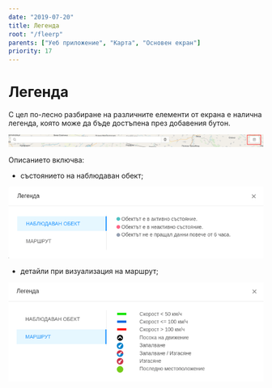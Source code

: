 ```yaml
---
date: "2019-07-20"
title: Легенда
root: "/fleerp"
parents: ["Уеб приложение", "Карта", "Основен екран"]
priority: 17
---
```


# Легенда

С цел по-лесно разбиране на различните елементи от екрана е налична легенда, която може да бъде достъпена през добавения бутон.

![Legend](legend-bg.png)

Описанието включва: 

- състоянието на наблюдаван обект;

![TOLegend](to-legend-bg.png)

- детайли при визуализация на маршрут;

![RouteLegend](route-legend-bg.png)
